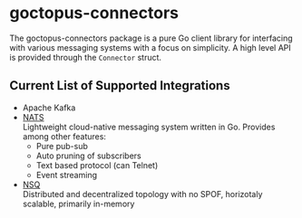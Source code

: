 # goctopus-connectors

The goctopus-connectors package is a pure Go client library for interfacing with various messaging systems with a focus on simplicity. A high level API is provided through the `Connector` struct.

## Current List of Supported Integrations

* Apache Kafka
* [NATS](http://nats.io/documentation/)  
Lightweight cloud-native messaging system written in Go. Provides among other features:
    * Pure pub-sub
    * Auto pruning of subscribers
    * Text based protocol (can Telnet)
    * Event streaming
* [NSQ](http://nsq.io/overview/quick_start.html)  
Distributed and decentralized topology with no SPOF, horizotaly scalable, primarily in-memory